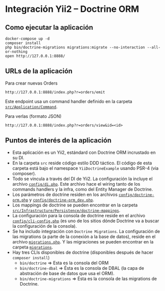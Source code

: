 # Integración Yii2 – Doctrine ORM

## Como ejecutar la aplicación

    docker-compose up -d
    composer install
    php bin/doctrine-migrations migrations:migrate --no-interaction --all-or-nothing
    open http://127.0.0.1:8888/
    
## URLs de la aplicación

Para crear nuevas Orders

    http://127.0.0.1:8888/index.php?r=orders/emit
    
Este endpoint usa un command handler definido en la carpeta [`src/Application/Command`](src/Application/Command).

Para verlas (formato JSON)

    http://127.0.0.1:8888/index.php?r=orders/view&id=<id>

## Puntos de interés de la aplicación

* Esta aplicación es un Yii2, estándard con Doctrine ORM incrustado en su DI.
* En la carpeta `src` reside código estilo DDD táctico. El código de esta carpeta está bajo el namespace `YiiDoctrineExample` usando PSR-4 (via composer).
* Todo se vincula a través del DI de Yii2. La configuración la incluye el archivo [`config/di.php`](config/di.php). Este archivo hace el wiring tanto de los commands handlers y la infra, como del Entity Manager de Doctrine.
* Los parámetros de doctrine residen en los archivos [`config/doctrine-orm.php`](config/doctrine-orm.php) y [`config/doctrine-orm_dev.php`](config/doctrine-orm_dev.php).
* Los mappings de doctrine se pueden encontrar en la carpeta [`src/Infrastructure/Persistence/doctrine-mappings`](src/Infrastructure/Persistence/doctrine-mappings).
* La configuración para la consola de doctrine reside en el archivo [`config/cli-config.php`](config/cli-config.php) (es uno de los sitios dónde Doctrine va a buscar la configuración de la consola).
* Se ha includo integración con `Doctrine Migrations`. La configuración de las migrations (a parte de la conexión a la base de datos), reside en el archivo [`migrations.php`](migrations.php). Y las migraciones se pueden encontrar en la carpeta [`migrations`](migrations).
* Hay tres CLIs disponibles de doctrine (disponibles después de hacer `composer install`)
    * `bin/doctrine` => Esta es la consola del ORM
    * `bin/doctrine-dbal` => Ésta es la consola de DBAL (la capa de abstración de base de datos que usa el ORM).
    * `bin/doctrine-migrations` => Ésta es la consola de las migrations de Doctrine.
